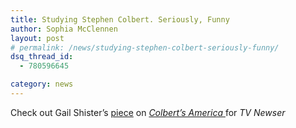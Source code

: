 ```yaml
---
title: Studying Stephen Colbert. Seriously, Funny
author: Sophia McClennen
layout: post
# permalink: /news/studying-stephen-colbert-seriously-funny/
dsq_thread_id:
  - 780596645

category: news
---
```

Check out Gail Shister&#8217;s [piece][1] on [*Colbert&#8217;s America* ][2]for *TV Newser*

 [1]: http://www.mediabistro.com/tvnewser/studying-stephen-colbert-seriously-funny_b138950
 [2]: http://www.amazon.com/Colberts-America-Democracy-Education-Politics/dp/1137014725/ref=sr_1_5?ie=UTF8&qid=1342727130&sr=8-5&keywords=colberts+america